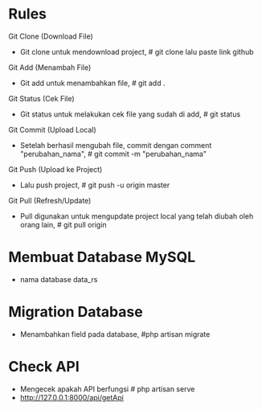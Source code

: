 <h1>Rules</h1>

Git Clone (Download File)

- Git clone untuk mendownload project, # git clone lalu paste link github

Git Add (Menambah File)

- Git add untuk menambahkan file, # git add .

Git Status (Cek File)

- Git status untuk melakukan cek file yang sudah di add, # git status

Git Commit (Upload Local)

- Setelah berhasil mengubah file, commit dengan comment "perubahan_nama", # git commit -m "perubahan_nama"

Git Push (Upload ke Project)

- Lalu push project, # git push -u origin master

Git Pull (Refresh/Update)

- Pull digunakan untuk mengupdate project local yang telah diubah oleh orang lain, # git pull origin


<h1>Membuat Database MySQL</h1>

- nama database data_rs


<h1>Migration Database</h1>

- Menambahkan field pada database, #php artisan migrate


<h1>Check API</h1>

- Mengecek apakah API berfungsi # php artisan serve
- http://127.0.0.1:8000/api/getApi
